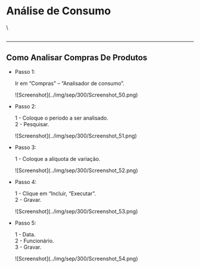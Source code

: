 # Análise de Consumo

\


##

***

## Como Analisar Compras De Produtos

*   Passo 1:

    Ir em “Compras” – “Analisador de consumo”.

    !\[Screenshot]\(../img/sep/300/Screenshot\_50.png)
*   Passo 2:

    1 - Coloque o periodo a ser analisado.\
    2 - Pesquisar.

    !\[Screenshot]\(../img/sep/300/Screenshot\_51.png)
*   Passo 3:

    1 - Coloque a alíquota de variação.

    !\[Screenshot]\(../img/sep/300/Screenshot\_52.png)
*   Passo 4:

    1 - Clique em “Incluir, “Executar”.\
    2 - Gravar.

    !\[Screenshot]\(../img/sep/300/Screenshot\_53.png)
*   Passo 5:

    1 - Data.\
    2 - Funcionário.\
    3 - Gravar.

    !\[Screenshot]\(../img/sep/300/Screenshot\_54.png)
